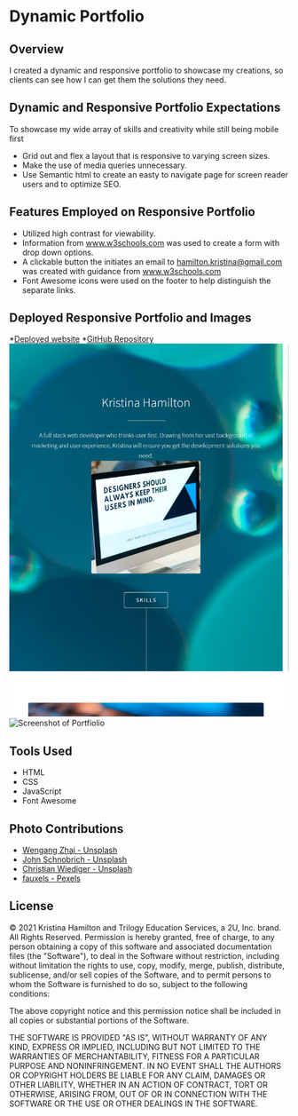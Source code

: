# Dynamic Portfolio

## Overview

I created a dynamic and responsive portfolio to showcase my creations, so clients can see how I can get them the
solutions they need.

## Dynamic and Responsive Portfolio Expectations

To showcase my wide array of skills and creativity while still being mobile first

- Grid out and flex a layout that is responsive to varying screen sizes.
- Make the use of media queries unnecessary.
- Use Semantic html to create an easty to navigate page for screen reader users and to optimize SEO.

## Features Employed on Responsive Portfolio

- Utilized high contrast for viewability.
- Information from www.w3schools.com was used to create a form with drop down options.
- A clickable button the initiates an email to hamilton.kristina@gmail.com was created with guidance from
  www.w3schools.com
- Font Awesome icons were used on the footer to help distinguish the separate links.

## Deployed Responsive Portfolio and Images

\*[Deployed website](https://kay0s.github.io/Dynamic-Portfolio/) \*[GitHub Repository](https://github.com/Kay0s/Dynamic-Portfolio)
![Screenshot of Index.html](/images/index.png)
![Screenshot of Portfiolio](/images/portfolio.png)

## Tools Used

- HTML
- CSS
- JavaScript
- Font Awesome

## Photo Contributions

- [Wengang Zhai - Unsplash](https://unsplash.com/photos/MJ_0PxIuquI)
- [John Schnobrich - Unsplash](https://unsplash.com/photos/FlPc9_VocJ4)
- [Christian Wiediger - Unsplash](https://unsplash.com/photos/WkfDrhxDMC8)
- [fauxels - Pexels](https://www.pexels.com/photo/people-inside-building-3184455/)

## License

© 2021 Kristina Hamilton and Trilogy Education Services, a 2U, Inc. brand. All Rights Reserved. Permission is hereby
granted, free of charge, to any person obtaining a copy of this software and associated documentation files (the
"Software"), to deal in the Software without restriction, including without limitation the rights to use, copy, modify,
merge, publish, distribute, sublicense, and/or sell copies of the Software, and to permit persons to whom the Software
is furnished to do so, subject to the following conditions:

The above copyright notice and this permission notice shall be included in all copies or substantial portions of the
Software.

THE SOFTWARE IS PROVIDED "AS IS", WITHOUT WARRANTY OF ANY KIND, EXPRESS OR IMPLIED, INCLUDING BUT NOT LIMITED TO THE
WARRANTIES OF MERCHANTABILITY, FITNESS FOR A PARTICULAR PURPOSE AND NONINFRINGEMENT. IN NO EVENT SHALL THE AUTHORS OR
COPYRIGHT HOLDERS BE LIABLE FOR ANY CLAIM, DAMAGES OR OTHER LIABILITY, WHETHER IN AN ACTION OF CONTRACT, TORT OR
OTHERWISE, ARISING FROM, OUT OF OR IN CONNECTION WITH THE SOFTWARE OR THE USE OR OTHER DEALINGS IN THE SOFTWARE.
